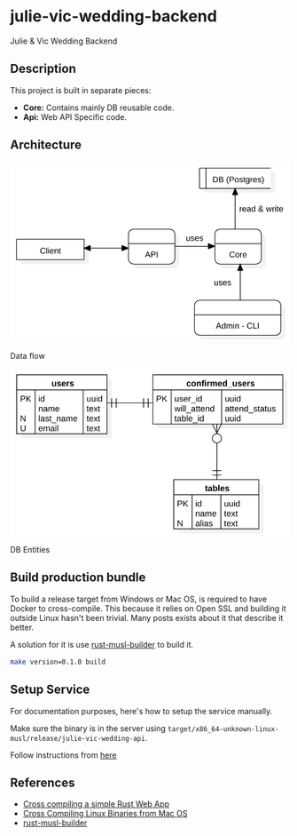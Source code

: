 # julie-vic-wedding-backend

Julie & Vic Wedding Backend

## Description

This project is built in separate pieces:

-   **Core:** Contains mainly DB reusable code.
-   **Api:** Web API Specific code.

## Architecture

![Data flow](./architecture.svg)

Data flow

![DB Entities](./db_entities.svg)

DB Entities

## Build production bundle

To build a release target from Windows or Mac OS, is required to have Docker to cross-compile. This because it relies on Open SSL and building it outside Linux hasn't been trivial. Many posts exists about it that describe it better.

A solution for it is use [rust-musl-builder](https://github.com/emk/rust-musl-builder) to build it.

```sh
make version=0.1.0 build
```

## Setup Service

For documentation purposes, here's how to setup the service manually.

Make sure the binary is in the server using `target/x86_64-unknown-linux-musl/release/julie-vic-wedding-api`.

Follow instructions from [here](https://medium.com/@benmorel/creating-a-linux-service-with-systemd-611b5c8b91d6)

## References

-   [Cross compiling a simple Rust Web App](https://www.andrew-thorburn.com/cross-compiling-a-simple-rust-web-app/)
-   [Cross Compiling Linux Binaries from Mac OS](http://timryan.org/2018/07/27/cross-compiling-linux-binaries-from-macos.html)
-   [rust-musl-builder](https://github.com/emk/rust-musl-builder)
